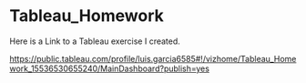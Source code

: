 # Tableau_Homework

Here is a Link to a Tableau exercise I created.

https://public.tableau.com/profile/luis.garcia6585#!/vizhome/Tableau_Homework_15536530655240/MainDashboard?publish=yes
